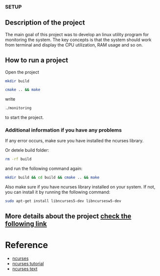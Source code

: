 ### SETUP

## Description of the project
The main goal of this project was to develop an linux utility program for monitoring the system. The key concepts is that the system should work from terminal and display the CPU utilization, RAM usage and so on.

## How to run a project
Open the project
```bash
mkdir build
```
```bash
cmake .. && make
```
write
```bash
./monitoring
```
to start the project.

### Additional information if you have any problems

If any error occurs, make sure you have installed the ncurses library.

Or detele build folder:
```bash
rm -rf build
```
and run the following command again:
```bash
mkdir build && cd build && cmake .. && make
```

Also make sure if you have ncurses library installed on your system. If not, you can install it by running the following command:
```bash
sudo apt-get install libncurses5-dev libncursesw5-dev
```


## More details about the project [check the following link](top_monitor.md)



    


# Reference

- [ncurses](https://opensource.com/article/21/8/ncurses-linux)
- [ncurses tutorial](https://tldp.org/HOWTO/NCURSES-Programming-HOWTO/)
- [ncurses text](https://www.linuxjournal.com/content/programming-text-windows-ncurses)

